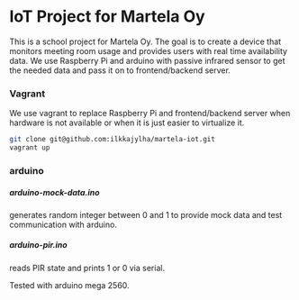 # IoT Project for Martela Oy
This is a school project for Martela Oy. The goal is to create a device that monitors meeting room usage and provides users with real time availability data. We use Raspberry Pi and arduino with passive infrared sensor to get the needed data and pass it on to frontend/backend server.


### Vagrant
We use vagrant to replace Raspberry Pi and frontend/backend server when hardware is not available or when it is just easier to virtualize it.
``` sh
git clone git@github.com:ilkkajylha/martela-iot.git
vagrant up
```

### arduino

##### arduino-mock-data.ino
generates random integer between 0 and 1 to provide mock data and test communication with arduino.


##### arduino-pir.ino
reads PIR state and prints 1 or 0 via serial. 

Tested with arduino mega 2560.
